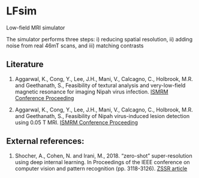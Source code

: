 # LFsim
Low-field MRI simulator 

<p> The simulator performs three steps: i) reducing spatial resolution, ii) adding noise from real 46mT scans, and iii) matching contrasts </p>



## Literature
1. Aggarwal, K., Cong, Y., Lee, J.H., Mani, V., Calcagno, C., Holbrook, M.R. and Geethanath, S., Feasibility of textural analysis and very-low-field magnetic resonance for imaging Nipah virus infection. [ISMRM Conference Proceeding](https://archive.ismrm.org/2023/2078.html)

2. Aggarwal, K., Cong, Y., Lee, J.H., Mani, V., Calcagno, C., Holbrook, M.R. and Geethanath, S., Feasibility of Nipah virus-induced lesion detection using 0.05 T MRI. [ISMRM Conference Proceeding](https://archive.ismrm.org/2024/4228_bOJ9LtQws.html)

## External references:
1. Shocher, A., Cohen, N. and Irani, M., 2018. “zero-shot” super-resolution using deep internal learning. In Proceedings of the IEEE conference on computer vision and pattern recognition (pp. 3118-3126). [ZSSR article](https://arxiv.org/abs/1712.06087)
   
